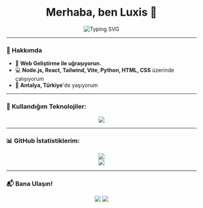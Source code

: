 <h1 align="center">Merhaba, ben Luxis 👋</h1>

<p align="center">
  <img src="https://readme-typing-svg.herokuapp.com?font=Fira+Code&pause=1000&color=00BFFF&width=435&lines=Full+Stack+Geliştirici;Teknolojiye+Tutkulu;Node.js+%7C+React+%7C+Tailwind+%7C+Vite;Python+%7C+APIs+%7C+Web+Geliştirme" alt="Typing SVG" />
</p>

---

### 🌟 Hakkımda
- 🚀 **Web Geliştirme ile uğraşıyorun.**
- 💻 **Node.js, React, Tailwind, Vite, Python, HTML, CSS** üzerinde çalışıyorum  
- 📍 **Antalya, Türkiye**'de yaşıyorum  

---

### 🚀 Kullandığım Teknolojiler:
<p align="center">
  <img src="https://skillicons.dev/icons?i=nodejs,react,tailwind,python,html,css,vite,js" />
</p>

---

### 📊 GitHub İstatistiklerim:
<p align="center">
  <img src="https://github-readme-stats.vercel.app/api?username=Luxis&show_icons=true&theme=tokyonight" />
  <br>
  <img src="https://github-readme-streak-stats.herokuapp.com/?user=Luxis&theme=tokyonight" />
</p>

---

### 📬 Bana Ulaşın!
<p align="center">
  <a href="https://github.com/Luxis"><img src="https://img.shields.io/badge/GitHub-100000?style=for-the-badge&logo=github&logoColor=white"></a>
  <a href="mailto:contact@luxisdev"><img src="https://img.shields.io/badge/E-posta-D14836?style=for-the-badge&logo=gmail&logoColor=white"></a>
</p>
